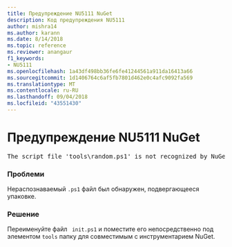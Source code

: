 ```yaml
---
title: Предупреждение NU5111 NuGet
description: Код предупреждения NU5111
author: mishra14
ms.author: karann
ms.date: 8/14/2018
ms.topic: reference
ms.reviewer: anangaur
f1_keywords:
- NU5111
ms.openlocfilehash: 1a43df498bb36fe6fe41244561a911da16413a66
ms.sourcegitcommit: 1d1406764c6af5fb7801d462e0c4afc9092fa569
ms.translationtype: MT
ms.contentlocale: ru-RU
ms.lasthandoff: 09/04/2018
ms.locfileid: "43551430"
---
```

# <a name="nuget-warning-nu5111"></a>Предупреждение NU5111 NuGet
<pre>The script file 'tools\random.ps1' is not recognized by NuGet and hence will not be executed during installation of this package. Rename it to install.ps1, uninstall.ps1 or init.ps1 and place it directly under 'tools'.</pre>

### <a name="issue"></a>Проблеми

Нераспознаваемый `.ps1` файл был обнаружен, подвергающееся упаковке.


### <a name="solution"></a>Решение

Переименуйте файл ` init.ps1` и поместите его непосредственно под элементом `tools` папку для совместимым с инструментарием NuGet.

